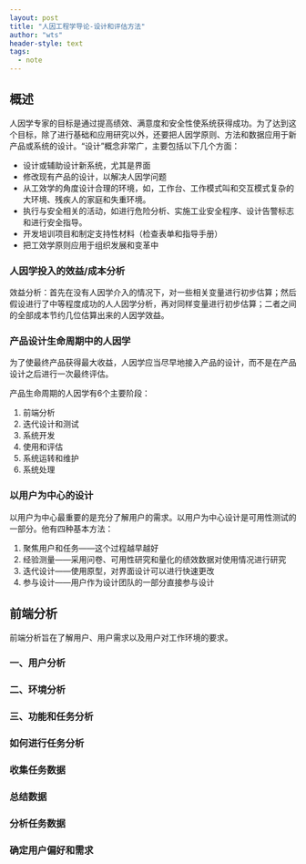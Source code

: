 ```yaml
---
layout: post
title: "人因工程学导论-设计和评估方法"
author: "wts"
header-style: text
tags:
  - note
---
```

## 概述
人因学专家的目标是通过提高绩效、满意度和安全性使系统获得成功。为了达到这个目标，除了进行基础和应用研究以外，还要把人因学原则、方法和数据应用于新产品或系统的设计。“设计”概念非常广，主要包括以下几个方面：  
* 设计或辅助设计新系统，尤其是界面
* 修改现有产品的设计，以解决人因学问题
* 从工效学的角度设计合理的环境，如，工作台、工作模式叫和交互模式复杂的大环境、残疾人的家庭和失重环境。
* 执行与安全相关的活动，如进行危险分析、实施工业安全程序、设计告警标志和进行安全指导。  
* 开发培训项目和制定支持性材料（检查表单和指导手册）  
* 把工效学原则应用于组织发展和变革中  

### **人因学投入的效益/成本分析**  
效益分析：首先在没有人因学介入的情况下，对一些相关变量进行初步估算；然后假设进行了中等程度成功的人人因学分析，再对同样变量进行初步估算；二者之间的全部成本节约几位估算出来的人因学效益。  

### **产品设计生命周期中的人因学**  
为了使最终产品获得最大收益，人因学应当尽早地接入产品的设计，而不是在产品设计之后进行一次最终评估。  

产品生命周期的人因学有6个主要阶段：  
1. 前端分析
2. 迭代设计和测试
3. 系统开发
4. 使用和评估
5. 系统运转和维护
6. 系统处理  

### **以用户为中心的设计**  
以用户为中心最重要的是充分了解用户的需求。以用户为中心设计是可用性测试的一部分。他有四种基本方法：  
1. 聚焦用户和任务——这个过程越早越好
2. 经验测量——采用问卷、可用性研究和量化的绩效数据对使用情况进行研究
3. 迭代设计——使用原型，对界面设计可以进行快速更改
4. 参与设计——用户作为设计团队的一部分直接参与设计  


## 前端分析
前端分析旨在了解用户、用户需求以及用户对工作环境的要求。  

### **一、用户分析**  
### **二、环境分析**  
### **三、功能和任务分析**  
### **如何进行任务分析**  
### **收集任务数据**  
### **总结数据**
### **分析任务数据**  
### **确定用户偏好和需求**        